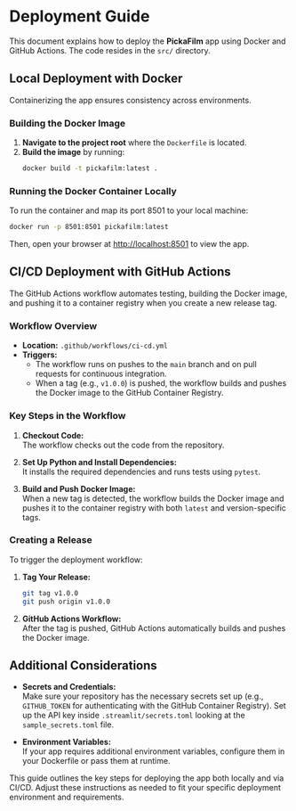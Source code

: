 # Deployment Guide

This document explains how to deploy the **PickaFilm** app using Docker and GitHub Actions. The code resides in the `src/` directory.

## Local Deployment with Docker

Containerizing the app ensures consistency across environments.

### Building the Docker Image

1. **Navigate to the project root** where the `Dockerfile` is located.
2. **Build the image** by running:
   ```bash
   docker build -t pickafilm:latest .
   ```

### Running the Docker Container Locally

To run the container and map its port 8501 to your local machine:

```bash
docker run -p 8501:8501 pickafilm:latest
```

Then, open your browser at [http://localhost:8501](http://localhost:8501) to view the app.

## CI/CD Deployment with GitHub Actions

The GitHub Actions workflow automates testing, building the Docker image, and pushing it to a container registry when you create a new release tag.

### Workflow Overview

- **Location:** `.github/workflows/ci-cd.yml`
- **Triggers:**
  - The workflow runs on pushes to the `main` branch and on pull requests for continuous integration.
  - When a tag (e.g., `v1.0.0`) is pushed, the workflow builds and pushes the Docker image to the GitHub Container Registry.

### Key Steps in the Workflow

1. **Checkout Code:**  
   The workflow checks out the code from the repository.

2. **Set Up Python and Install Dependencies:**  
   It installs the required dependencies and runs tests using `pytest`.

3. **Build and Push Docker Image:**  
   When a new tag is detected, the workflow builds the Docker image and pushes it to the container registry with both `latest` and version-specific tags.

### Creating a Release

To trigger the deployment workflow:

1. **Tag Your Release:**

   ```bash
   git tag v1.0.0
   git push origin v1.0.0
   ```

2. **GitHub Actions Workflow:**  
   After the tag is pushed, GitHub Actions automatically builds and pushes the Docker image.

## Additional Considerations

- **Secrets and Credentials:**  
  Make sure your repository has the necessary secrets set up (e.g., `GITHUB_TOKEN` for authenticating with the GitHub Container Registry).
  Set up the API key inside `.streamlit/secrets.toml` looking at the `sample_secrets.toml` file.

- **Environment Variables:**  
  If your app requires additional environment variables, configure them in your Dockerfile or pass them at runtime.

This guide outlines the key steps for deploying the app both locally and via CI/CD. Adjust these instructions as needed to fit your specific deployment environment and requirements.
